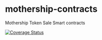 # mothership-contracts
Mothership Token Sale Smart contracts

[![Coverage Status](https://coveralls.io/repos/github/tikonoff/mothership/badge.svg?branch=master)](https://coveralls.io/github/tikonoff/mothership?branch=master)
